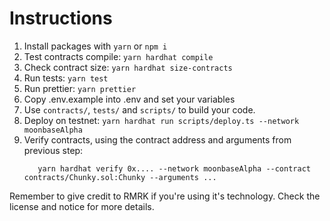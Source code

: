 # Instructions

1. Install packages with `yarn` or `npm i`
2. Test contracts compile: `yarn hardhat compile`
3. Check contract size: `yarn hardhat size-contracts`
4. Run tests: `yarn test`
5. Run prettier: `yarn prettier`
6. Copy .env.example into .env and set your variables
7. Use `contracts/`, `tests/` and `scripts/` to build your code.
8. Deploy on testnet: `yarn hardhat run scripts/deploy.ts --network moonbaseAlpha`
9. Verify contracts, using the contract address and arguments from previous step:
   ```
      yarn hardhat verify 0x.... --network moonbaseAlpha --contract contracts/Chunky.sol:Chunky --arguments ...
   ```

Remember to give credit to RMRK if you're using it's technology. Check the license and notice for more details.
